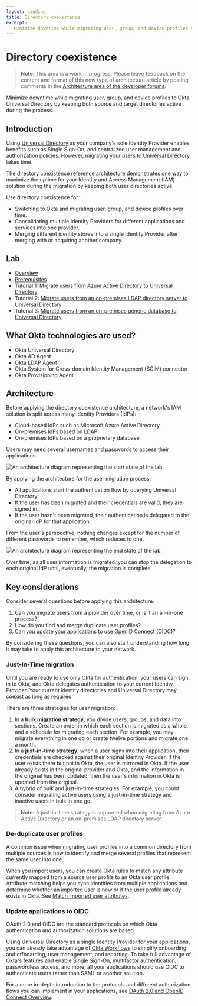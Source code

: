 ```yaml
---
layout: Landing
title: Directory coexistence
excerpt:
   Minimize downtime while migrating user, group, and device profiles to Okta Universal Directory by keeping both source and target directories active during the process.
---
```


# Directory coexistence

> **Note:** This area is a work in progress. Please leave feedback on the content and format of this new type of architecture article by posting comments in the [Architecture area of the developer forums](https://devforum.okta.com/c/questions/architecture/24).

Minimize downtime while migrating user, group, and device profiles to Okta Universal Directory by keeping both source and target directories active during the process.

## Introduction

Using [Universal Directory](/docs/concepts/user-profiles/#what-is-the-okta-universal-directory) as your company's sole Identity Provider enables benefits such as Single Sign-On, and centralized user management and authorization policies. However, migrating your users to Universal Directory takes time.

The directory coexistence reference architecture demonstrates one way to maximize the uptime for your Identity and Access Management (IAM) solution during the migration by keeping both user directories active.

Use directory coexistence for:

* Switching to Okta and migrating user, group, and device profiles over time.
* Consolidating multiple Identity Providers for different applications and services into one provider.
* Merging different identity stores into a single Identity Provider after merging with or acquiring another company.

## Lab

* [Overview](/architecture-center/tutorials/directory-coexistence/lab-overview)
* [Prerequisites](/architecture-center/tutorials/directory-coexistence/lab-prerequisites)
* Tutorial 1: [Migrate users from Azure Active Directory to Universal Directory](/architecture-center/tutorials/directory-coexistence/lab-1-azure-ad)
* Tutorial 2: [Migrate users from an on-premises LDAP directory server to Universal Directory](/architecture-center/tutorials/directory-coexistence/lab-2-ldap-server)
* Tutorial 3: [Migrate users from an on-premises generic database to Universal Directory](/architecture-center/tutorials/directory-coexistence/lab-3-generic-database)

## What Okta technologies are used?

* Okta Universal Directory
* Okta AD Agent
* Okta LDAP Agent
* Okta System for Cross-domain Identity Management (SCIM) connector
* Okta Provisioning Agent

## Architecture

Before applying the directory coexistence architecture, a network's IAM solution is split across many Identity Providers (IdPs):

* Cloud-based IdPs such as Microsoft Azure Active Directory
* On-premises IdPs based on LDAP
* On-premises IdPs based on a proprietary database

Users may need several usernames and passwords to access their applications.

<div class="full">

  ![An architecture diagram representing the start state of the lab](/img/architecture/directory-coexistence/overview-lab-start-state.png)

  <!--
    Source image: fill-this-in overview-lab-start-state
  -->
</div>

By applying the architecture for the user migration process:

* All applications start the authentication flow by querying Universal Directory.
* If the user has been migrated and their credentials are valid, they are signed in.
* If the user hasn't been migrated, their authentication is delegated to the original IdP for that application.

From the user's perspective, nothing changes except for the number of different passwords to remember, which reduces to one.

<div class="full">

  ![An architecture diagram representing the end state of the lab.](/img/architecture/directory-coexistence/overview-lab-end-state.png)

  <!--
    Source image: fill-this-in overview-lab-end-state
  -->
</div>

Over time, as all user information is migrated, you can stop the delegation to each original IdP until, eventually, the migration is complete.

## Key considerations

Consider several questions before applying this architecture:

1. Can you migrate users from a provider over time, or is it an all-in-one process?
2. How do you find and merge duplicate user profiles?
3. Can you update your applications to use OpenID Connect (OIDC)?

By considering these questions, you can also start understanding how long it may take to apply this architecture to your network.

### Just-In-Time migration

Until you are ready to use only Okta for authentication, your users can sign in to Okta, and Okta delegates authentication to your current Identity Provider. Your current identity directories and Universal Directory may coexist as long as required.

There are three strategies for user migration:

1. In a **bulk migration strategy**, you divide users, groups, and data into sections. Create an order in which each section is migrated as a whole, and a schedule for migrating each section. For example, you may migrate everything in one go or create twelve portions and migrate one a month.
2. In a **just-in-time strategy**, when a user signs into their application, their credentials are checked against their original Identity Provider. If the user exists there but not in Okta, the user is mirrored in Okta. If the user already exists in the original provider and Okta, and the information in the original has been updated, then the user's information in Okta is updated from the original.
3. A hybrid of bulk and just-in-time strategies. For example, you could consider migrating active users using a just-in-time strategy and inactive users in bulk in one go.

> **Note:** A just-in-time strategy is supported when migrating from Azure Active Directory or an on-premises LDAP directory server.

### De-duplicate user profiles

A common issue when migrating user profiles into a common directory from multiple sources is how to identify and merge several profiles that represent the same user into one.

When you import users, you can create Okta rules to match any attribute currently mapped from a source user profile to an Okta user profile. Attribute matching helps you sync identities from multiple applications and determine whether an imported user is new or if the user profile already exists in Okta. See [Match imported user attributes](https://help.okta.com/okta_help.htm?type=oie&id=ext_match-user).

### Update applications to OIDC

OAuth 2.0 and OIDC are the standard protocols on which Okta authentication and authorization solutions are based.

Using Universal Directory as a single Identity Provider for your applications, you can already take advantage of [Okta Workflows](https://help.okta.com/wf/en-us/Content/Topics/Workflows/workflows-main.htm) to simplify onboarding and offboarding, user management, and reporting. To take full advantage of Okta's features and enable [Single Sign-On](https://www.okta.com/topic/single-sign-on/), multifactor authentication, passwordless access, and more, all your applications should use OIDC to authenticate users rather than SAML or another solution.

For a more in-depth introduction to the protocols and different authorization flows you can implement in your applications, see [OAuth 2.0 and OpenID Connect Overview](/docs/concepts/oauth-openid/).
